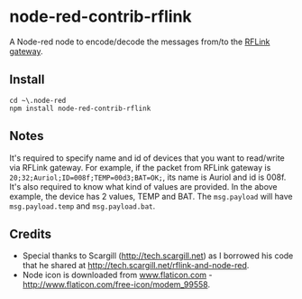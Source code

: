 # node-red-contrib-rflink
A Node-red node to encode/decode the messages from/to the [RFLink gateway](http://www.nemcon.nl/blog2).

## Install

```
cd ~\.node-red
npm install node-red-contrib-rflink
```

## Notes
It's required to specify name and id of devices that you want to read/write via RFLink gateway.
For example, if the packet from RFLink gateway is `20;32;Auriol;ID=008f;TEMP=00d3;BAT=OK;`, its name is Auriol and id is 008f.
It's also required to know what kind of values are provided. In the above example, the device has 2 values, TEMP and BAT. The `msg.payload` will have `msg.payload.temp` and `msg.payload.bat`.

## Credits
*   Special thanks to Scargill (http://tech.scargill.net) as I borrowed his code that he shared at http://tech.scargill.net/rflink-and-node-red. 
*   Node icon is downloaded from www.flaticon.com - http://www.flaticon.com/free-icon/modem_99558.  
